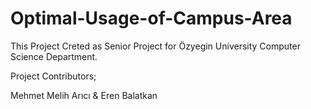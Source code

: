 # Optimal-Usage-of-Campus-Area

This Project Creted as Senior Project for Özyegin University Computer Science Department. <br>

Project Contributors;

Mehmet Melih Arıcı  &  Eren Balatkan

